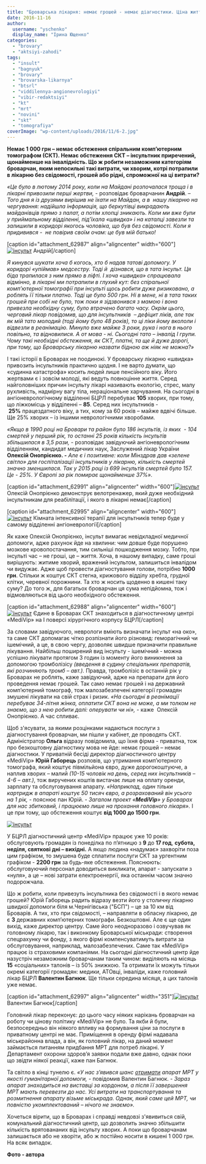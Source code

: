 ```yaml
---
title: "Броварська лікарня: немає грошей - немає діагностики. Ціна життя інсультника - 1000 грн за томографію"
date: 2016-11-16
author: 
  username: "yschenko"
  display_name: "Ірина Ющенко"
categories: 
  - "brovary"
  - "aktsiyi-zahodi"
tags: 
  - "insult"
  - "bagnyuk"
  - "brovary"
  - "brovarska-likarnya"
  - "btsrl"
  - "viddilennya-angionevrologiyi"
  - "vibir-redaktsiyi"
  - "kt"
  - "mrt"
  - "novini"
  - "skt"
  - "tomografiya"
coverImage: "wp-content/uploads/2016/11/6-2.jpg"
---
```


**Немає 1 000 грн – немає обстеження спіральним комп’ютерним томографом (СКТ). Немає обстеження СКТ – інсультник приречений, щонайменше на інвалідність. Що ж робити незаможним категоріям броварчан, яким непосильні такі витрати, чи хворим, котрі потрапили в лікарню без свідомості, грошей або рідні, спроможної на ці витрати?**

_«Це було в лютому 2014 року, коли на Майдані розпочалася троща і в лікарні привозили перші жертви,_ \- розповідає броварчанин **Андрій**. – _Того дня я із друзями вирішив не їхати на Майдан, а в  нашу лікарню на чергування: надійшла інформація, що беркутівці викрадають майданівців прямо з палат, а потім хлопці зникають. Коли ми вже були у приймальному відділенні, під’їхала «швидка» і на каталці завезли та залишили в коридорі якогось чоловіка, що був без свідомості. Коли я придивився -  не повірив своїм очам: це був мій батько!_

\[caption id="attachment\_62987" align="aligncenter" width="600"\][![інсульт](https://mpz.brovary.org/wp-content/uploads/2016/11/1-5.jpg)](https://mpz.brovary.org/wp-content/uploads/2016/11/1-5.jpg) Андрій\[/caption\]

_Я кинувся шукати хоча б когось, хто б надав татові допомогу. У коридорі «упіймав» медсестру. Тоді й  дізнався, що в тата інсульт. Ця біда трапилася з ним прямо в ліфті. І хоча «швидка» спрацювала відмінно, в лікарні ми потрапили в глухий кут: без спіральної комп’ютерної томографії при інсульті щось робити дуже ризиковано, а роблять її тільки платно. Тоді це було 500 грн. Ні в мене, ні в тата таких грошей при собі не було, тож поки я зідзвонився з мамою і вона привезла необхідну суму, було втрачено багато часу. Окрім цього, черговий лікар повідомив, що для інсультників  – дефіцит ліків, але так як мій тато молодий (тоді йому було 48 років), то ці ліки йому вкололи і відвезли в реанімацію. Минуло вже майже 3 роки, рука і нога в нього повільно, та відновилися. А от мова - ні. Сьогодні тато – інвалід І групи. Чому такі необхідні обстеження, як СКТ, платні, та ще й дуже дорогі, при тому, що Броварську лікарню назвати бідною аж ніяк не можна?»_

І такі історії в Броварах не поодинокі. У броварську лікарню «швидка» привозить інсультників практично щодня. І не варто думати, що «судинна катастрофа» косить людей лише пенсійного віку. Його жертвами є і зовсім молоді, які ведуть повноцінне життя. Серед найголовніших причин інсульту лікарі називають екологію, стрес, малу рухливість, надмірну вагу тіла, нераціональне харчування. На сьогодні в ангіоневрологічному відділенні БЦРЛ перебуває **105** хворих, при тому, що ліжкомісць у відділенні – **85**. Серед них інсультників - **25%** працездатного віку, а тих, кому за 60 років – майже вдвічі більше. Ще 25% хворих – із іншими неврологічними хворобами.

_«Якщо в 1990 році на Бровари та район було 186 інсультів, із яких  - 104 смертей у перший рік, то останні 25 років кількість інсультів збільшилася в 3,5 рази,_ - розповідає завідуючий ангіоневрологічним відділенням, кандидат медичних наук, Заслужений лікар України **Олексій Онопрієнко. _\-_** _Але є і позитивне: коли Мінздрав дав «зелене світло» для госпіталізації інсультників у лікарню, кількість смертей значно зменшилася. Так у 2015 році із 699 інсультів смертей було 157. Це - 25%. У Європі за рік помирає щонайменше 37%»._

\[caption id="attachment\_62991" align="aligncenter" width="600"\][![інсульт](https://mpz.brovary.org/wp-content/uploads/2016/11/5-2.jpg)](https://mpz.brovary.org/wp-content/uploads/2016/11/5-2.jpg) Олексій Онопрієнко демонструє велотренажер, який дуже необхідний інсультникам для реабілітації, і якого в лікарні немає\[/caption\]

\[caption id="attachment\_62995" align="aligncenter" width="600"\][![інсульт](https://mpz.brovary.org/wp-content/uploads/2016/11/9.bmp)](https://mpz.brovary.org/wp-content/uploads/2016/11/9.bmp) Кімната інтенсивної терапії для інсультників тепер буде у самому відділенні ангіоневрології\[/caption\]

Як каже Олексій Онопрієнко, інсульт вимагає невідкладної медичної допомоги, адже рахунок йде на хвилини: чим довше буде порушено мозкове кровопостачання, тим сильніші пошкодження мозку. Тобто, при інсульті час – не гроші, це – життя. Хоча, в нашому випадку, саме гроші вирішують: житиме хворий, вражений інсультом, залишиться інвалідом чи видужає. Адже щоб провести діагностування голови, потрібно **1000 грн**. Стільки ж коштує СКТ стегна, крижового відділу хребта, грудної клітки, черевної порожнини. Та хто ж носить щоденно в кишені таку суму? До того ж, для багатьох броварчан ця сума непідйомна, тож і відмовляються від цього необхідного обстеження.

\[caption id="attachment\_62988" align="aligncenter" width="600"\][![інсульт](https://mpz.brovary.org/wp-content/uploads/2016/11/2-5.jpg)](https://mpz.brovary.org/wp-content/uploads/2016/11/2-5.jpg) Єдине в Броварах СКТ знаходиться в діагностичному центрі «MediVip» на І поверсі хірургічного корпусу БЦРЛ\[/caption\]

За словами завідуючого, неврологи вміють визначати інсульт «на око», та саме СКТ допомагає чітко розпізнати його різновид: геморагічний чи ішемічний, а це, в свою чергу, дозволяє швидше призначити правильне лікування. Найбільш поширений вид інсульту - ішемічний - можна успішно лікувати протягом 3 годин із моменту його виникнення за допомогою тромболізісу _(введення в судину спеціальних препаратів, які розчиняють тромб – авт.)._ Правда, тромболізіс в останній рік у Броварах не роблять, каже завідуючий, адже на препарати для його проведення немає грошей. Так само немає грошей і на державний комп’ютерний томограф, тож малозабезпечені категорії громадян змушені лікувати на свій страх і ризик. _«На сьогодні в реанімації перебуває 34-літня жінка, оплатити СКТ вона не може, а ми толком не знаємо, що з нею робити далі: оперувати чи ні»,_ \- каже  Олексій Онопрієнко. А час спливає.

Щоб з'ясувати, за якими розцінками надаються послуги з діагностування броварчан, ми пішли у кабінет, де проводять СКТ. Адміністратор **Ольга** відразу повідомила, що їхня фірма - приватна, тож про безкоштовну діагностику мова не йде: немає грошей – немає діагностики. У приватній бесіді директор діагностичного центру «MediVip» **Юрій Габорець** розповів, що утримання комп’ютерного томографа, який коштує півмільйона євро, дуже дорогокоштуюче, а наплив хворих – малий _(10-15 чоловік на день, серед них інсультників – 4-6 – авт.)_, тож виручених коштів вистачає лише на оплату оренди, зарплату та обслуговування апарату. _«Наприклад, один тільки картридж в апараті коштує 50 тисяч євро, а розрахований він усього на 1 рік,_ - пояснює пан Юрій. - _Загалом проект «__MediVip__» у Броварах для нас збитковий, і працюємо лише на прохання головного лікаря»._ І це при тому, що обстеження коштує **від 1000 до 1500 грн**.

[![інсульт](https://mpz.brovary.org/wp-content/uploads/2016/11/8.bmp)](https://mpz.brovary.org/wp-content/uploads/2016/11/8.bmp)

У БЦРЛ діагностичний центр «MediVip» працює уже 10 років: обслуговують громадян із понеділка по п’ятницю з **9** до **17 год**, **субота, неділя, святкові дні – вихідні.** А якщо людина «надумає» захворіти поза цим графіком, то змушена буде сплатити послуги СКТ за ургентним графіком - **2200 грн** за будь-яке обстеження. Пояснюють: обслуговуючий персонал доводиться викликати, апарат - запускати з «нуля», а це – нові затрати електроенергії, яка останнім часом значно подорожчала.

Що ж робити, коли привезуть інсультника без свідомості і в якого немає грошей? Юрій Габорець радить відразу везти його у столичну лікарню швидкої допомоги біля м.Чернігівська ("БСП") _–_ це за 10 км від Броварів. А тих, хто при свідомості, – направляти в обласну лікарню, де є **3** державних комп’ютерних томографи. Безкоштовні. Але є ще один вихід, каже директор центру. Саме його неодноразово і озвучував як головному лікарю, так і виконкому Броварської міськради: створення спецрахунку чи фонду, з якого фірмі компенсуватимуть витрати за обслуговування, наприклад, малозабезпечених. Саме так «MediVip» працює із страховими компаніями. На сьогодні діагностичний центр йде назустріч незаможним броварчанам таким чином: виділяють на місяць **15** «соціальних» талонів – із 50% знижкою. Та отримати їх можуть тільки окремі категорії громадян: медики, АТОвці, інваліди, каже головний лікар БЦРЛ **Валентин Багнюк**. Ще тільки середина місяця, а цих талонів уже немає.

\[caption id="attachment\_62997" align="aligncenter" width="351"\][![інсульт](https://mpz.brovary.org/wp-content/uploads/2016/11/24.jpg)](https://mpz.brovary.org/wp-content/uploads/2016/11/24.jpg) Валентин Багнюк\[/caption\]

Головний лікар переконує: до цього часу ніяких нарікань броварчан на роботу чи цінову політику «MediVip» не було. Та якби й були, безпосередньо він ніякого впливу на формування ціни за послуги в приватному центрі не має. Приміщення в оренду фірмі надавала міськрайонна влада, а він, як головний лікар, на даний момент займається питанням придбання МРТ для потреб лікарні. У Департамент охорони здоров’я заявки подали вже давно, однак поки що звідти ніякої реакції, каже пан Багнюк.

Та світло в кінці тунелю є. _«У нас з’явився шанс [отримати](https://mpz.brovary.org/deputaty-oznajomylysya-z-potrebamy-brovarskoyi-medytsyny-zvidky-na-vse-vzyaty-koshty/) апарат МРТ у якості гуманітарної допомоги,_ \- повідомив Валентин Багнюк. _- Зараз апарат знаходиться на виставці за кордоном, а після її завершення МРТ мають перевезти до нас. Усі витрати на транспортування та розмитнення апарату візьме міськрада. Однак, який саме цей МРТ, чи повністю укомплектований – нічого не знаємо»._

Хочеться вірити, що в Броварах і справді невдовзі з'явивиться свій, комунальний діагностичний центр, що дозволить значно збільшити кількість врятовананих від інсульту хворих. А поки що броварчанам залишається або не хворіти, або ж постійно носити в кишені 1 000 грн. На всяк випадок.

**Фото - автора**
